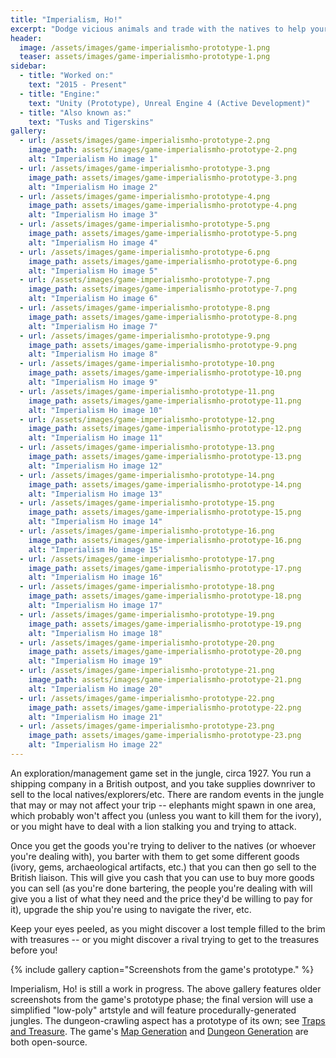 ```yaml
---
title: "Imperialism, Ho!"
excerpt: "Dodge vicious animals and trade with the natives to help your shipping company turn a profit."
header:
  image: /assets/images/game-imperialismho-prototype-1.png
  teaser: assets/images/game-imperialismho-prototype-1.png
sidebar:
  - title: "Worked on:"
    text: "2015 - Present"
  - title: "Engine:"
    text: "Unity (Prototype), Unreal Engine 4 (Active Development)"
  - title: "Also known as:"
    text: "Tusks and Tigerskins"
gallery:
  - url: /assets/images/game-imperialismho-prototype-2.png
    image_path: assets/images/game-imperialismho-prototype-2.png
    alt: "Imperialism Ho image 1"
  - url: /assets/images/game-imperialismho-prototype-3.png
    image_path: assets/images/game-imperialismho-prototype-3.png
    alt: "Imperialism Ho image 2"
  - url: /assets/images/game-imperialismho-prototype-4.png
    image_path: assets/images/game-imperialismho-prototype-4.png
    alt: "Imperialism Ho image 3"
  - url: /assets/images/game-imperialismho-prototype-5.png
    image_path: assets/images/game-imperialismho-prototype-5.png
    alt: "Imperialism Ho image 4"
  - url: /assets/images/game-imperialismho-prototype-6.png
    image_path: assets/images/game-imperialismho-prototype-6.png
    alt: "Imperialism Ho image 5"
  - url: /assets/images/game-imperialismho-prototype-7.png
    image_path: assets/images/game-imperialismho-prototype-7.png
    alt: "Imperialism Ho image 6"
  - url: /assets/images/game-imperialismho-prototype-8.png
    image_path: assets/images/game-imperialismho-prototype-8.png
    alt: "Imperialism Ho image 7"
  - url: /assets/images/game-imperialismho-prototype-9.png
    image_path: assets/images/game-imperialismho-prototype-9.png
    alt: "Imperialism Ho image 8"
  - url: /assets/images/game-imperialismho-prototype-10.png
    image_path: assets/images/game-imperialismho-prototype-10.png
    alt: "Imperialism Ho image 9"
  - url: /assets/images/game-imperialismho-prototype-11.png
    image_path: assets/images/game-imperialismho-prototype-11.png
    alt: "Imperialism Ho image 10"
  - url: /assets/images/game-imperialismho-prototype-12.png
    image_path: assets/images/game-imperialismho-prototype-12.png
    alt: "Imperialism Ho image 11"
  - url: /assets/images/game-imperialismho-prototype-13.png
    image_path: assets/images/game-imperialismho-prototype-13.png
    alt: "Imperialism Ho image 12"
  - url: /assets/images/game-imperialismho-prototype-14.png
    image_path: assets/images/game-imperialismho-prototype-14.png
    alt: "Imperialism Ho image 13"
  - url: /assets/images/game-imperialismho-prototype-15.png
    image_path: assets/images/game-imperialismho-prototype-15.png
    alt: "Imperialism Ho image 14"
  - url: /assets/images/game-imperialismho-prototype-16.png
    image_path: assets/images/game-imperialismho-prototype-16.png
    alt: "Imperialism Ho image 15"
  - url: /assets/images/game-imperialismho-prototype-17.png
    image_path: assets/images/game-imperialismho-prototype-17.png
    alt: "Imperialism Ho image 16"
  - url: /assets/images/game-imperialismho-prototype-18.png
    image_path: assets/images/game-imperialismho-prototype-18.png
    alt: "Imperialism Ho image 17"
  - url: /assets/images/game-imperialismho-prototype-19.png
    image_path: assets/images/game-imperialismho-prototype-19.png
    alt: "Imperialism Ho image 18"
  - url: /assets/images/game-imperialismho-prototype-20.png
    image_path: assets/images/game-imperialismho-prototype-20.png
    alt: "Imperialism Ho image 19"
  - url: /assets/images/game-imperialismho-prototype-21.png
    image_path: assets/images/game-imperialismho-prototype-21.png
    alt: "Imperialism Ho image 20"
  - url: /assets/images/game-imperialismho-prototype-22.png
    image_path: assets/images/game-imperialismho-prototype-22.png
    alt: "Imperialism Ho image 21"
  - url: /assets/images/game-imperialismho-prototype-23.png
    image_path: assets/images/game-imperialismho-prototype-23.png
    alt: "Imperialism Ho image 22"
---
```


An exploration/management game set in the jungle, circa 1927. You run a shipping company in a British outpost, and you take supplies downriver to sell to the local natives/explorers/etc. There are random events in the jungle that may or may not affect your trip -- elephants might spawn in one area, which probably won't affect you (unless you want to kill them for the ivory), or you might have to deal with a lion stalking you and trying to attack.

Once you get the goods you're trying to deliver to the natives (or whoever you're dealing with), you barter with them to get some different goods (ivory, gems, archaeological artifacts, etc.) that you can then go sell to the British liaison. This will give you cash that you can use to buy more goods you can sell (as you're done bartering, the people you're dealing with will give you a list of what they need and the price they'd be willing to pay for it), upgrade the ship you're using to navigate the river, etc.

Keep your eyes peeled, as you might discover a lost temple filled to the brim with treasures -- or you might discover a rival trying to get to the treasures before you!

{% include gallery caption="Screenshots from the game's prototype." %}

Imperialism, Ho! is still a work in progress. The above gallery features older screenshots from the game's prototype phase; the final version will use a simplified "low-poly" artstyle and will feature procedurally-generated jungles. The dungeon-crawling aspect has a prototype of its own; see [Traps and Treasure](/games/traps-and-treasure). The game's [Map Generation](https://github.com/Jay2645/Unreal-Polygonal-Map-Gen) and [Dungeon Generation](https://github.com/Jay2645/DungeonMaker) are both open-source.